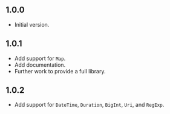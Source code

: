 ## 1.0.0
- Initial version.

## 1.0.1
- Add support for `Map`.
- Add documentation.
- Further work to provide a full library.

## 1.0.2
- Add support for `DateTime`, `Duration`, `BigInt`, `Uri`, and `RegExp`.
